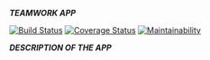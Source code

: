 ***TEAMWORK APP***

[![Build Status](https://travis-ci.org/mwafrika/teamwork.svg?branch=ch-setup-working-env-168496466)](https://travis-ci.org/mwafrika/teamwork) [![Coverage Status](https://coveralls.io/repos/github/mwafrika/teamwork/badge.svg?branch=develop)](https://coveralls.io/github/mwafrika/teamwork?branch=ch-setup-working-env-168496466) [![Maintainability](https://api.codeclimate.com/v1/badges/e3c48d43a8205f03746a/maintainability)](https://codeclimate.com/github/mwafrika/teamwork/maintainability)

***DESCRIPTION OF THE APP***